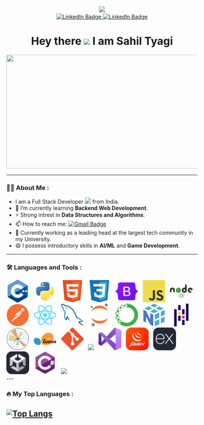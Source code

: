 <div class = "header" align = "center">
  <img src = "https://media.giphy.com/media/v1.Y2lkPTc5MGI3NjExczVqcTF0ZHRqcnlvMWtsanh5OGJ1dTkxeDBhdzR6YzQ2aDNobjFrZiZlcD12MV9naWZzX3NlYXJjaCZjdD1n/bGgsc5mWoryfgKBx1u/giphy.gif" width = 200>
</div>

<div id = "badges" align = "center">
  <a href = "https://www.linkedin.com/in/sahil-tyagi-b4a02325a/">
    <img src = "https://img.shields.io/badge/LinkedIn-blue?logo=linkedin&logoColor=white&style=for-the-badge" alt = "LinkedIn Badge">
  </a>
  <a href = "https://www.instagram.com/sahil.tyagii/">
    <img src = "https://img.shields.io/badge/Instagram-purple?logo=instagram&logoColor=white&style=for-the-badge" alt = "LinkedIn Badge">
  </a>
</div>
<!---
<div class = "views" align = "center">
  <img src="https://komarev.com/ghpvc/?username=SahilTyagii&style=flat-square&color=blue" alt=""/>
</div>
--->
<h1 align = "center">
  Hey there
  <img src="https://media.giphy.com/media/hvRJCLFzcasrR4ia7z/giphy.gif" width="30px"/>
  I am Sahil Tyagi
</h1>

<div align="center">
  <img src="https://media.giphy.com/media/dWesBcTLavkZuG35MI/giphy.gif" width="600" height="300"/>
</div>

---

### 👨‍💻 About Me :
- I am a Full Stack Developer <img src="https://media.giphy.com/media/WUlplcMpOCEmTGBtBW/giphy.gif" width="30"> from India.
- 🌱 I’m currently learning **Backend Web Development**.
- ⚡ Strong intrest in **Data Structures and Algorithms**.
- 📫 How to reach me: <a href = "mailto:tyagi28sahil@gmail.com"><img src = "https://img.shields.io/badge/Gmail-red?logo=gmail&logoColor=white&style=for-the-badge" alt = "Gmail Badge" width = "60px"></a>
- 💙 Currently working as a leading head at the largest tech community in my University.
- 😄 I possess introductory skills in **AI/ML** and **Game Development**.
---
### 🛠️ Languages and Tools :
<div aligh="centercenter">
  <img src = "https://github.com/devicons/devicon/blob/master/icons/cplusplus/cplusplus-original.svg" width = "60"> &nbsp;
  <img src = "https://github.com/devicons/devicon/blob/master/icons/python/python-original.svg" width = "60"> &nbsp;
  <img src = "https://github.com/devicons/devicon/blob/master/icons/html5/html5-original.svg" width = "60"> &nbsp;
  <img src = "https://github.com/devicons/devicon/blob/master/icons/css3/css3-original.svg" width = "60"> &nbsp;
  <img src = "https://github.com/devicons/devicon/blob/master/icons/bootstrap/bootstrap-original.svg" width = "60"> &nbsp;
  <img src = "https://github.com/devicons/devicon/blob/master/icons/javascript/javascript-original.svg" width = "60"> &nbsp;
  <img src = "https://github.com/devicons/devicon/blob/master/icons/nodejs/nodejs-original-wordmark.svg" width = "60"> &nbsp;
  <img src = "https://github.com/devicons/devicon/blob/master/icons/postman/postman-original.svg" width = "60"> &nbsp;
  <img src = "https://github.com/devicons/devicon/blob/master/icons/react/react-original.svg" width = "60"> &nbsp;
  <img src = "https://github.com/devicons/devicon/blob/master/icons/mysql/mysql-original.svg" width = "60"> &nbsp;
  <img src = "https://github.com/devicons/devicon/blob/master/icons/jupyter/jupyter-original.svg" width = "60"> &nbsp;
  <img src = "https://github.com/devicons/devicon/blob/master/icons/anaconda/anaconda-original.svg" width = "60"> &nbsp;
  <img src = "https://github.com/devicons/devicon/blob/master/icons/numpy/numpy-original.svg" width = "60"> &nbsp;
  <img src = "https://github.com/devicons/devicon/blob/master/icons/pandas/pandas-original.svg" width = "60"> &nbsp;
  <img src = "https://github.com/devicons/devicon/blob/master/icons/matplotlib/matplotlib-original.svg" width = "60"> &nbsp;
  <img src = "https://github.com/devicons/devicon/blob/master/icons/scikitlearn/scikitlearn-original.svg" width = "60"> &nbsp;
  <img src = "https://github.com/devicons/devicon/blob/master/icons/git/git-original.svg" width = "60"> &nbsp;
  <img src = "https://camo.githubusercontent.com/43da96a1d5e51ad5fc6d06f1d991b41b49b19357caee4d23ece59fe4d042ce8c/68747470733a2f2f7365656b6c6f676f2e636f6d2f696d616765732f472f6769746875622d6c6f676f2d324533383532343536432d7365656b6c6f676f2e636f6d2e706e67" width = "60"> &nbsp;
  <img src = "https://github.com/devicons/devicon/blob/master/icons/visualstudio/visualstudio-original.svg" width = "60"> &nbsp;
  <img src = "https://github.com/tandpfun/skill-icons/blob/main/icons/JQuery.svg" width = "60"> &nbsp;
  <img src = "https://github.com/tandpfun/skill-icons/blob/main/icons/ExpressJS-Dark.svg" width = "60"> &nbsp;
  <img src = "https://github.com/tandpfun/skill-icons/blob/main/icons/Unity-Dark.svg" width = "60"> &nbsp;
  <img src = "https://github.com/devicons/devicon/blob/master/icons/csharp/csharp-original.svg" width = "60"> &nbsp;
  <img src = "https://camo.githubusercontent.com/d194301ceafc9fcbd55a6021a671d8c3d3a0fe57810b5a5126229ce1b10995c1/68747470733a2f2f75706c6f61642e77696b696d656469612e6f72672f77696b6970656469612f636f6d6d6f6e732f392f39612f56697375616c5f53747564696f5f436f64655f312e33355f69636f6e2e737667" width = "60"> &nbsp;
</div>
---

### 🔥 My Top Languages :

[![Top Langs](https://github-readme-stats.vercel.app/api/top-langs/?username=SahilTyagii)](https://github.com/anuraghazra/github-readme-stats)
---
<!---
SahilTyagii/SahilTyagii is a ✨ special ✨ repository because its `README.md` (this file) appears on your GitHub profile.
You can click the Preview link to take a look at your changes.
--->
